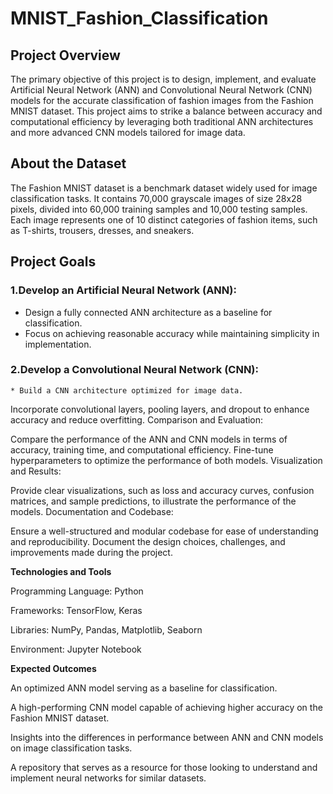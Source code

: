 # MNIST_Fashion_Classification

## Project Overview

The primary objective of this project is to design, implement, and evaluate Artificial Neural Network (ANN) and Convolutional Neural Network (CNN) models for the accurate classification of fashion images from the Fashion MNIST dataset. This project aims to strike a balance between accuracy and computational efficiency by leveraging both traditional ANN architectures and more advanced CNN models tailored for image data.


## About the Dataset

The Fashion MNIST dataset is a benchmark dataset widely used for image classification tasks. It contains 70,000 grayscale images of size 28x28 pixels, divided into 60,000 training samples and 10,000 testing samples. Each image represents one of 10 distinct categories of fashion items, such as T-shirts, trousers, dresses, and sneakers.


## Project Goals

### 1.Develop an Artificial Neural Network (ANN):  
   * Design a fully connected ANN architecture as a baseline for classification.
   * Focus on achieving reasonable accuracy while maintaining simplicity in implementation.
### 2.Develop a Convolutional Neural Network (CNN):
    * Build a CNN architecture optimized for image data.

Incorporate convolutional layers, pooling layers, and dropout to enhance accuracy and reduce overfitting.
Comparison and Evaluation:

Compare the performance of the ANN and CNN models in terms of accuracy, training time, and computational efficiency.
Fine-tune hyperparameters to optimize the performance of both models.
Visualization and Results:

Provide clear visualizations, such as loss and accuracy curves, confusion matrices, and sample predictions, to illustrate the performance of the models.
Documentation and Codebase:

Ensure a well-structured and modular codebase for ease of understanding and reproducibility.
Document the design choices, challenges, and improvements made during the project.


**Technologies and Tools**

Programming Language: Python

Frameworks: TensorFlow, Keras

Libraries: NumPy, Pandas, Matplotlib, Seaborn

Environment: Jupyter Notebook


**Expected Outcomes**

An optimized ANN model serving as a baseline for classification.

A high-performing CNN model capable of achieving higher accuracy on the Fashion MNIST dataset.

Insights into the differences in performance between ANN and CNN models on image classification tasks.

A repository that serves as a resource for those looking to understand and implement neural networks for similar datasets.
